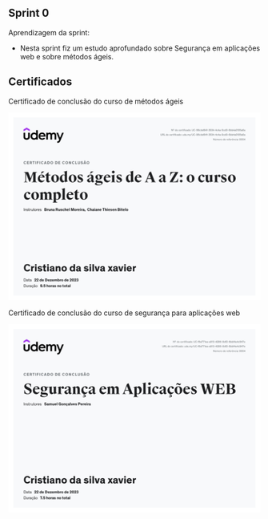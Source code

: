 ## Sprint 0

Aprendizagem da sprint:

- Nesta sprint fiz um estudo aprofundado sobre Segurança em aplicações web e sobre métodos ágeis.

## Certificados

Certificado de conclusão do curso de métodos ágeis

![Certificado Metodologias ageis](certificados/certificado-metodologias-ageis.jpg)

Certificado de conclusão do curso de segurança para aplicações web

![Certificado Segurança em aplicações web](certificados/certificado-segurança-em-aplicações-web.jpg)